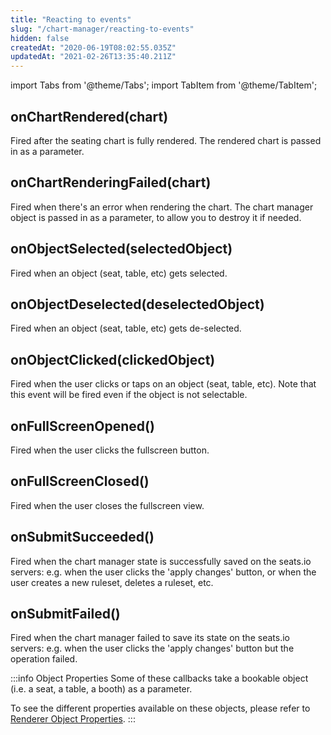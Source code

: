 ```yaml
---
title: "Reacting to events"
slug: "/chart-manager/reacting-to-events"
hidden: false
createdAt: "2020-06-19T08:02:55.035Z"
updatedAt: "2021-02-26T13:35:40.211Z"
---
```


import Tabs from '@theme/Tabs';
import TabItem from '@theme/TabItem';

## onChartRendered(chart)
Fired after the seating chart is fully rendered. The rendered chart is passed in as a parameter.

## onChartRenderingFailed(chart)
Fired when there's an error when rendering the chart.
The chart manager object is passed in as a parameter, to allow you to destroy it if needed.

## onObjectSelected(selectedObject)
Fired when an object (seat, table, etc) gets selected.

## onObjectDeselected(deselectedObject)
Fired when an object (seat, table, etc) gets de-selected.

## onObjectClicked(clickedObject)
Fired when the user clicks or taps on an object (seat, table, etc). Note that this event will be fired even if the object is not selectable.

## onFullScreenOpened()
Fired when the user clicks the fullscreen button.

## onFullScreenClosed()
Fired when the user closes the fullscreen view.

## onSubmitSucceeded()
Fired when the chart manager state is successfully saved on the seats.io servers: e.g. when the user clicks the 'apply changes' button, or when the user creates a new ruleset, deletes a ruleset, etc. 

## onSubmitFailed()
Fired when the chart manager failed to save its state on the seats.io servers: e.g. when the user clicks the 'apply changes' button but the operation failed. 


:::info Object Properties
Some of these callbacks take a bookable object (i.e. a seat, a table, a booth)  as a parameter.

To see the different properties available on these objects, please refer to [Renderer Object Properties](doc:renderer-object-properties).
:::

